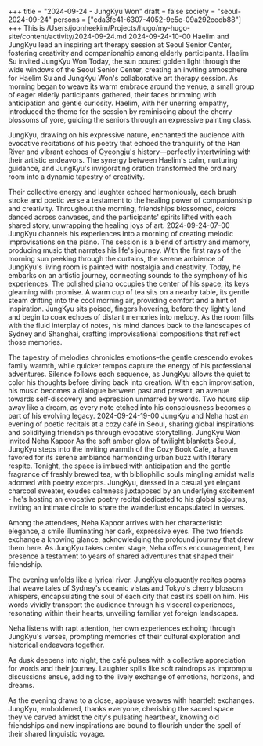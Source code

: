 +++
title = "2024-09-24 - JungKyu Won"
draft = false
society = "seoul-2024-09-24"
persons = ["cda3fe41-6307-4052-9e5c-09a292cedb88"]
+++
This is /Users/joonheekim/Projects/hugo/my-hugo-site/content/activity/2024-09-24.md
2024-09-24-10-00
Haelim and JungKyu lead an inspiring art therapy session at Seoul Senior Center, fostering creativity and companionship among elderly participants.
Haelim Su invited JungKyu Won
Today, the sun poured golden light through the wide windows of the Seoul Senior Center, creating an inviting atmosphere for Haelim Su and JungKyu Won's collaborative art therapy session. As morning began to weave its warm embrace around the venue, a small group of eager elderly participants gathered, their faces brimming with anticipation and gentle curiosity. Haelim, with her unerring empathy, introduced the theme for the session by reminiscing about the cherry blossoms of yore, guiding the seniors through an expressive painting class.

JungKyu, drawing on his expressive nature, enchanted the audience with evocative recitations of his poetry that echoed the tranquility of the Han River and vibrant echoes of Gyeongju's history—perfectly intertwining with their artistic endeavors. The synergy between Haelim's calm, nurturing guidance, and JungKyu's invigorating oration transformed the ordinary room into a dynamic tapestry of creativity.

Their collective energy and laughter echoed harmoniously, each brush stroke and poetic verse a testament to the healing power of companionship and creativity. Throughout the morning, friendships blossomed, colors danced across canvases, and the participants' spirits lifted with each shared story, unwrapping the healing joys of art.
2024-09-24-07-00
JungKyu channels his experiences into a morning of creating melodic improvisations on the piano. The session is a blend of artistry and memory, producing music that narrates his life's journey.
With the first rays of the morning sun peeking through the curtains, the serene ambience of JungKyu's living room is painted with nostalgia and creativity. Today, he embarks on an artistic journey, connecting sounds to the symphony of his experiences. The polished piano occupies the center of his space, its keys gleaming with promise. A warm cup of tea sits on a nearby table, its gentle steam drifting into the cool morning air, providing comfort and a hint of inspiration. JungKyu sits poised, fingers hovering, before they lightly land and begin to coax echoes of distant memories into melody. As the room fills with the fluid interplay of notes, his mind dances back to the landscapes of Sydney and Shanghai, crafting improvisational compositions that reflect those memories. 

The tapestry of melodies chronicles emotions–the gentle crescendo evokes family warmth, while quicker tempos capture the energy of his professional adventures. Silence follows each sequence, as JungKyu allows the quiet to color his thoughts before diving back into creation. With each improvisation, his music becomes a dialogue between past and present, an avenue towards self-discovery and expression unmarred by words. Two hours slip away like a dream, as every note etched into his consciousness becomes a part of his evolving legacy.
2024-09-24-19-00
JungKyu and Neha host an evening of poetic recitals at a cozy café in Seoul, sharing global inspirations and solidifying friendships through evocative storytelling.
JungKyu Won invited Neha Kapoor
As the soft amber glow of twilight blankets Seoul, JungKyu steps into the inviting warmth of the Cozy Book Café, a haven favored for its serene ambiance harmonizing urban buzz with literary respite. Tonight, the space is imbued with anticipation and the gentle fragrance of freshly brewed tea, with bibliophilic souls mingling amidst walls adorned with poetry excerpts. JungKyu, dressed in a casual yet elegant charcoal sweater, exudes calmness juxtaposed by an underlying excitement - he's hosting an evocative poetry recital dedicated to his global sojourns, inviting an intimate circle to share the wanderlust encapsulated in verses.

Among the attendees, Neha Kapoor arrives with her characteristic elegance, a smile illuminating her dark, expressive eyes. The two friends exchange a knowing glance, acknowledging the profound journey that drew them here. As JungKyu takes center stage, Neha offers encouragement, her presence a testament to years of shared adventures that shaped their friendship.

The evening unfolds like a lyrical river. JungKyu eloquently recites poems that weave tales of Sydney's oceanic vistas and Tokyo's cherry blossom whispers, encapsulating the soul of each city that cast its spell on him. His words vividly transport the audience through his visceral experiences, resonating within their hearts, unveiling familiar yet foreign landscapes.

Neha listens with rapt attention, her own experiences echoing through JungKyu's verses, prompting memories of their cultural exploration and historical endeavors together.

As dusk deepens into night, the café pulses with a collective appreciation for words and their journey. Laughter spills like soft raindrops as impromptu discussions ensue, adding to the lively exchange of emotions, horizons, and dreams.

As the evening draws to a close, applause weaves with heartfelt exchanges. JungKyu, emboldened, thanks everyone, cherishing the sacred space they've carved amidst the city's pulsating heartbeat, knowing old friendships and new inspirations are bound to flourish under the spell of their shared linguistic voyage.
